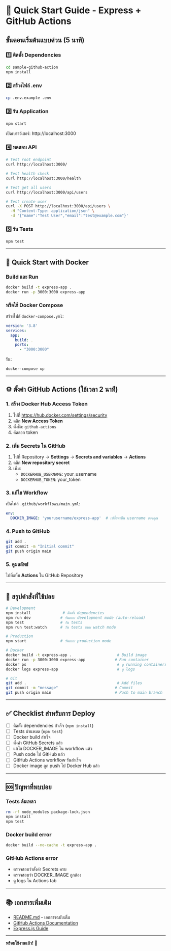 # 🚀 Quick Start Guide - Express + GitHub Actions

## ขั้นตอนเริ่มต้นแบบด่วน (5 นาที)

### 1️⃣ ติดตั้ง Dependencies

```bash
cd sample-github-action
npm install
```

### 2️⃣ สร้างไฟล์ .env

```bash
cp .env.example .env
```

### 3️⃣ รัน Application

```bash
npm start
```

เปิดเบราว์เซอร์: http://localhost:3000

### 4️⃣ ทดสอบ API

```bash
# Test root endpoint
curl http://localhost:3000/

# Test health check
curl http://localhost:3000/health

# Test get all users
curl http://localhost:3000/api/users

# Test create user
curl -X POST http://localhost:3000/api/users \
  -H "Content-Type: application/json" \
  -d '{"name":"Test User","email":"test@example.com"}'
```

### 5️⃣ รัน Tests

```bash
npm test
```

---

## 🐳 Quick Start with Docker

### Build และ Run

```bash
docker build -t express-app .
docker run -p 3000:3000 express-app
```

### หรือใช้ Docker Compose

สร้างไฟล์ `docker-compose.yml`:

```yaml
version: '3.8'
services:
  app:
    build: .
    ports:
      - "3000:3000"
```

รัน:

```bash
docker-compose up
```

---

## ⚙️ ตั้งค่า GitHub Actions (ใช้เวลา 2 นาที)

### 1. สร้าง Docker Hub Access Token

1. ไปที่ https://hub.docker.com/settings/security
2. คลิก **New Access Token**
3. ตั้งชื่อ: `github-actions`
4. คัดลอก token

### 2. เพิ่ม Secrets ใน GitHub

1. ไปที่ Repository → **Settings** → **Secrets and variables** → **Actions**
2. คลิก **New repository secret**
3. เพิ่ม:
   - `DOCKERHUB_USERNAME`: your_username
   - `DOCKERHUB_TOKEN`: your_token

### 3. แก้ไข Workflow

เปิดไฟล์ `.github/workflows/main.yml`:

```yaml
env:
  DOCKER_IMAGE: 'yourusername/express-app'  # เปลี่ยนเป็น username ของคุณ
```

### 4. Push to GitHub

```bash
git add .
git commit -m "Initial commit"
git push origin main
```

### 5. ดูผลลัพธ์

ไปที่แท็บ **Actions** ใน GitHub Repository

---

## 📝 สรุปคำสั่งที่ใช้บ่อย

```bash
# Development
npm install              # ติดตั้ง dependencies
npm run dev             # รันแบบ development mode (auto-reload)
npm test                # รัน tests
npm run test:watch      # รัน tests แบบ watch mode

# Production
npm start               # รันแบบ production mode

# Docker
docker build -t express-app .                    # Build image
docker run -p 3000:3000 express-app             # Run container
docker ps                                        # ดู running containers
docker logs express-app                          # ดู logs

# Git
git add .                                        # Add files
git commit -m "message"                         # Commit
git push origin main                            # Push to main branch
```

---

## ✅ Checklist สำหรับการ Deploy

- [ ] ติดตั้ง dependencies สำเร็จ (`npm install`)
- [ ] Tests ผ่านหมด (`npm test`)
- [ ] Docker build สำเร็จ
- [ ] ตั้งค่า GitHub Secrets แล้ว
- [ ] แก้ไข DOCKER_IMAGE ใน workflow แล้ว
- [ ] Push code ไป GitHub แล้ว
- [ ] GitHub Actions workflow รันสำเร็จ
- [ ] Docker image ถูก push ไป Docker Hub แล้ว

---

## 🆘 ปัญหาที่พบบ่อย

### Tests ล้มเหลว
```bash
rm -rf node_modules package-lock.json
npm install
npm test
```

### Docker build error
```bash
docker build --no-cache -t express-app .
```

### GitHub Actions error
- ตรวจสอบว่าตั้งค่า Secrets ครบ
- ตรวจสอบว่า DOCKER_IMAGE ถูกต้อง
- ดู logs ใน Actions tab

---

## 📚 เอกสารเพิ่มเติม

- [README.md](README.md) - เอกสารฉบับเต็ม
- [GitHub Actions Documentation](https://docs.github.com/en/actions)
- [Express.js Guide](https://expressjs.com/en/guide/routing.html)

---

**พร้อมใช้งานแล้ว! 🎉**
